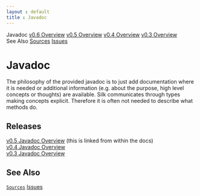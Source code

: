```yaml
---
layout : default
title : Javadoc
---
```

<tour class="c-javadocs">
  Javadoc
  <a href="/assets/javadoc/0.6/">v0.6 Overview</a>
  <a href="/assets/javadoc/0.5/">v0.5 Overview</a>
  <a href="/assets/javadoc/0.4/">v0.4 Overview</a>
  <a href="/assets/javadoc/0.3/">v0.3 Overview</a>
  <br/>
  See Also
  <a href="https://github.com/jbee/silk">Sources</a>
  <a href="https://github.com/jbee/silk/issues">Issues</a>
</tour>

# Javadoc

<abstract>
The philosophy of the provided javadoc is to just add documentation where it is needed or additional information (e.g. about the purpose, high level concepts or thoughts) are available. 
Silk communicates through types making concepts explicit. Therefore it is often not needed to describe what methods do.
</abstract>

## <i class="icon-tag"></i> Releases
<a href="/assets/javadoc/0.5/" class="icon-coffee"> v0.5 Javadoc Overview</a> (this is linked from within the docs)<br/>
<a href="/assets/javadoc/0.4/" class="icon-coffee"> v0.4 Javadoc Overview</a><br/>
<a href="/assets/javadoc/0.3/" class="icon-coffee"> v0.3 Javadoc Overview</a>

## <i class="icon-asterisk"></i> See Also
<a href="https://github.com/jbee/silk" class="book"><span class="icon-github"></span><code>Sources</code></a>
<a href="https://github.com/jbee/silk/issues" class="book"><span class="icon-github"></span>Issues</a>
